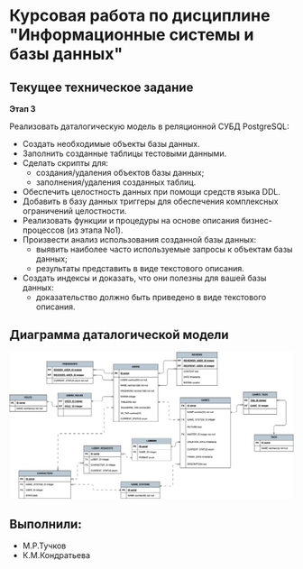 # Курсовая работа по дисциплине "Информационные системы и базы данных"

## Текущее техническое задание

**Этап 3**

Реализовать даталогическую модель в реляционной СУБД PostgreSQL:

- Создать необходимые объекты базы данных.
- Заполнить созданные таблицы тестовыми данными.
- Сделать скрипты для:
    - создания/удаления объектов базы данных;
    - заполнения/удаления созданных таблиц.
- Обеспечить целостность данных при помощи средств языка DDL.
- Добавить в базу данных триггеры для обеспечения комплексных ограничений
целостности.
- Реализовать функции и процедуры на основе описания бизнес-процессов (из этапа
No1).
- Произвести анализ использования созданной базы данных:
    - выявить наиболее часто используемые запросы к объектам базы данных;
    - результаты представить в виде текстового описания.
- Создать индексы и доказать, что они полезны для вашей базы данных:
    - доказательство должно быть приведено в виде текстового описания.

## Диаграмма даталогической модели

![Изображение модели](img/v_2_db-course-work-data.drawio.png)

## Выполнили:

- М.Р.Тучков
- К.М.Кондратьева